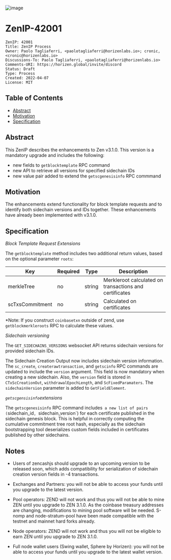 ![image](ZenIP-42001/ZenIP-42000-1.png)

# ZenIP-42001

    ZenIP: 42001
    Title: ZenIP Process
    Owner: Paolo Tagliaferri, <paolotagliaferri@horizenlabs.io>; cronic, <cronic@horizenlabs.io>
    Discussions-To: Paolo Tagliaferri, <paolotagliaferri@horizenlabs.io>
    Comments-URI: https://horizen.global/invite/discord
    Status: Draft 
    Type: Process
    Created: 2022-04-07
    License: MIT

## Table of Contents

<!--ts-->

- [Abstract](#abstract)
- [Motivation](#motivation)
- [Specification](#specification)



## Abstract

This ZenIP describes the enhancements to Zen v3.1.0. This version is a mandatory upgrade and includes the following:
* new fields to `getblocktemplate` RPC command
* new API to retrieve all versions for specified sidechain IDs
* new value pair added to extend the `getscgenesisinfo` RPC commmand


## Motivation

The enhancements extend functionality for block template requests and to identify both sidechain versions and IDs together. These enhancements have already been implemented with v3.1.0.

## Specification

*Block Template Request Extensions*

The `getblocktemplate` method includes two additional return values, based on the optional parameter `roots`:
 
| Key | Required | Type | Description |
|---|---|---|---|
| merkleTree | no  | string  | Merkleroot calculated on transactions and certificates |
| scTxsCommitment | no | string | Calculated on certificates |

*Note: If you construct `coinbasetxn` outside of zend, use `getblockmerkleroots` RPC to calculate these values.

*Sidechain versioning*

The `GET_SIDECHAINS_VERSIONS` websocket API returns sidechain versions for provided sidechain IDs.

The Sidechain Creation Output now includes sidechain version information. The `sc_create`, `createrawtransaction`, and `getscinfo` RPC commands are updated to include the `version` argument. This field is now mandatory when creating a new sidechain. Also, the `version` field is stored in `CTxScCreationOut`, `withdrawalEpochLength`, and `ScFixedParamaters`. The `sidechainVersion` parameter is added to `GetFieldElement`.

*`getscgensisinfo`extensions*

The `getscgenesisinfo` RPC command includes` a new list of pairs (`sidechain_id`, `sidechain_version`) for each certificate published in the sidechain genesis block.
This is helpful in correctly computing the cumulative commitment tree root hash, especially as the sidechain bootstrapping tool deserializes custom fields included in certificates published by other sidechains.

## Notes

* Users of zencashjs should upgrade to an upcoming version to be released soon, which adds compatibility for serialization of sidechain creation version fields in -4 transactions.

* Exchanges and Partners: you will not be able to access your funds until you upgrade to the latest version.

* Pool operators: ZEND will not work and thus you will not be able to mine ZEN until you upgrade to ZEN 3.1.0. As the coinbase treasury addresses are changing, modifications to mining pool software will be needed. S-nomp and node-stratum-pool have been made compatible with the testnet and mainnet hard forks already.

* Node operators: ZEND will not work and thus you will not be eligible to earn ZEN until you upgrade to ZEN 3.1.0.

* Full node wallet users (Swing wallet, Sphere by Horizen): you will not be able to access your funds until you upgrade to the latest wallet version.

